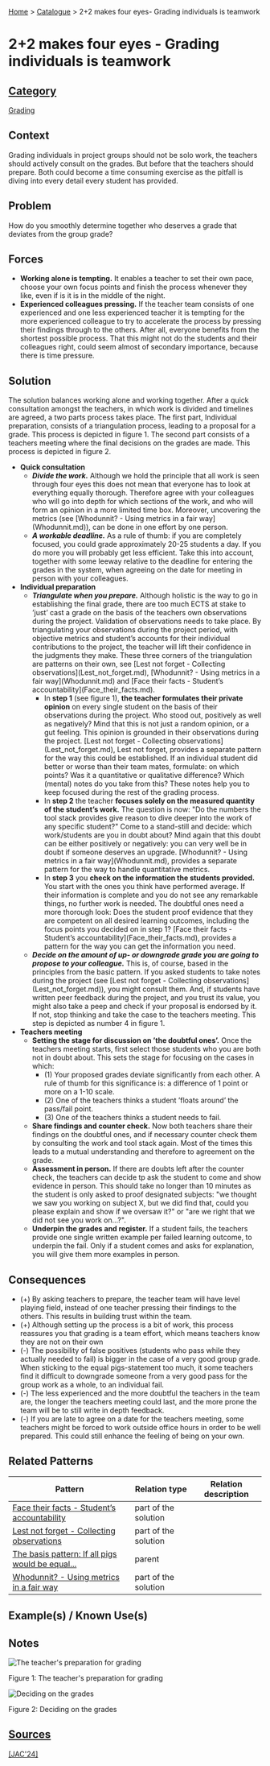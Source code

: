[Home](../README.md) > [Catalogue](../Patterns_catalogue.md) > 2+2 makes four eyes- Grading individuals is teamwork

# 2+2 makes four eyes - Grading individuals is teamwork

## [Category](categories/categories.md)

[Grading](categories/Grading.md)

## Context

Grading individuals in project groups should not be solo work, the teachers should actively consult on the grades. But before that the teachers should prepare. Both could become a time consuming exercise as the pitfall is diving into every detail every student has provided.

## Problem

How do you smoothly determine together who deserves a grade that deviates from the group grade?

## Forces

 - **Working alone is tempting.** It enables a teacher to set their own pace, choose your own focus points and finish the process whenever they like, even if is it is in the middle of the night.
 - **Experienced colleagues pressing.** If the teacher team consists of one experienced and one less experienced teacher it is tempting for the more experienced colleague to try to accelerate the process by pressing their findings through to the others. After all, everyone benefits from the shortest possible process. That this might not do the students and their colleagues right, could seem almost of secondary importance, because there is time pressure.

## Solution

The solution balances working alone and working together. After a quick consultation amongst the teachers, in which work is divided and timelines are agreed, a two parts process takes place. The first part, Individual preparation, consists of a triangulation process, leading to a proposal for a grade. This process is depicted in figure 1. The second part consists of a teachers meeting where the final decisions on the grades are made. This process is depicted in figure 2.
<ul>    
    <li><b>Quick consultation</b>      
    <ul>        
        <li><b><i>Divide the work.</i></b> Although we hold the principle that all work is seen through four eyes this does not mean that everyone has to look at everything equally thorough. Therefore agree with your colleagues who will go into depth for which sections of the work, and who will form an opinion in a more limited time box. Moreover, uncovering the metrics (see [Whodunnit? - Using metrics in a fair way](Whodunnit.md)), can be done in one effort by one person.          
        </li>        
        <li><b><i>A workable deadline.</i></b> As a rule of thumb: if you are completely focused, you could grade approximately 20-25 students a day. If you do more you will probably get less efficient. Take this into account, together with some leeway relative to the deadline for entering the grades in the system, when agreeing on the date for meeting in person with your colleagues.          
        </li>    
    </ul>    
    </li>    
    <li><b>Individual preparation</b>      
    <ul>        
        <li><b><i>Triangulate when you prepare.</i></b> Although holistic is the way to go in establishing the final grade, there are too much ECTS at stake to ’just’ cast a grade on the basis of the teachers own observations during the project. Validation of observations needs to take place. By triangulating your observations during the project period, with objective metrics and student’s accounts for their individual contributions to the project, the teacher will lift their confidence in the judgments they make. These three corners of the triangulation are patterns on their own, see [Lest not forget - Collecting observations](Lest_not_forget.md), [Whodunnit? - Using metrics in a fair way](Whodunnit.md) and [Face their facts - Student’s accountability](Face_their_facts.md).          
        <ul>            
            <li>In <b>step 1</b> (see figure 1), <b>the teacher formulates their private opinion</b> on every single student on the basis of their observations during the project. Who stood out, positively as well as negatively? Mind that this is not just a random opinion, or a gut feeling. This opinion is grounded in their observations during the project. [Lest not forget - Collecting observations](Lest_not_forget.md), Lest not forget, provides a separate pattern for the way this could be established. If an individual student did better or worse than their team mates, formulate: on which points? Was it a quantitative or qualitative difference? Which (mental) notes do you take from this? These notes help you to keep focused during the rest of the grading process.              
            </li>            
            <li>In <b>step 2</b> the teacher <b>focuses solely on the measured quantity of the student’s work.</b> The question is now: "Do the numbers the tool stack provides give reason to dive deeper into the work of any specific student?" Come to a stand-still and decide: which work/students are you in doubt about? Mind again that this doubt can be either positively or negatively: you can very well be in doubt if someone deserves an upgrade. [Whodunnit? - Using metrics in a fair way](Whodunnit.md), provides a separate pattern for the way to handle quantitative metrics.              
            </li>            
            <li>In <b>step 3</b> you <b>check on the information the students provided.</b> You start with the ones you think have performed average. If their information is complete and you do not see any remarkable things, no further work is needed. The doubtful ones need a more thorough look: Does the student proof evidence that they are competent on all desired learning outcomes, including the focus points you decided on in step 1? [Face their facts - Student’s accountability](Face_their_facts.md), provides a pattern for the way you can get the information you need.              
            </li>        
        </ul>        
        </li>        
        <li><b><i>Decide on the amount of up- or downgrade grade you are going to propose to your colleague.</i></b> This is, of course, based in the principles from the basic pattern. If you asked students to take notes during the project (see [Lest not forget - Collecting observations](Lest_not_forget.md)), you might consult them. And, if students have written peer feedback during the project, and you trust its value, you might also take a peep and check if your proposal is endorsed by it. If not, stop thinking and take the case to the teachers meeting. This step is depicted as number 4 in figure 1.          
        </li>    
    </ul>    
    </li>    
    <li><b>Teachers meeting</b>      
    <ul>        
        <li><b>Setting the stage for discussion on ’the doubtful ones’.</b> Once the teachers meeting starts, first select those students who you are both not in doubt about. This sets the stage for focusing on the cases in which:          
        <ul>            
            <li>(1) Your proposed grades deviate significantly from each other. A rule of thumb for this significance is: a difference of 1 point or more on a 1-10 scale.              
            </li>            
            <li>(2) One of the teachers thinks a student ’floats around’ the pass/fail point.              
            </li>            
            <li>(3) One of the teachers thinks a student needs to fail.              
            </li>        
        </ul>        
        </li>        
        <li><b>Share findings and counter check.</b> Now both teachers share their findings on the doubtful ones, and if necessary counter check them by consulting the work and tool stack again. Most of the times this leads to a mutual understanding and therefore to agreement on the grade.          
        </li>        
        <li><b>Assessment in person.</b> If there are doubts left after the counter check, the teachers can decide tp ask the student to come and show evidence in person. This should take no longer than 10 minutes as the student is only asked to proof designated subjects: "we thought we saw you working on subject X, but we did find that, could you please explain and show if we oversaw it?" or "are we right that we did not see you work on...?".          
        </li>        
        <li><b>Underpin the grades and register.</b> If a student fails, the teachers provide one single written example per failed learning outcome, to underpin the fail. Only if a student comes and asks for explanation, you will give them more examples in person.          
        </li>    
    </ul>
    </li>
</ul>

## Consequences

 - (+) By asking teachers to prepare, the teacher team will have level playing field, instead of one teacher pressing their findings to the others. This results in building trust within the team.
 - (+) Although setting up the process is a bit of work, this process reassures you that grading is a team effort, which means teachers know they are not on their own
 - (-) The possibility of false positives (students who pass while they actually needed to fail) is bigger in the case of a very good group grade. When sticking to the equal pigs-statement too much, it some teachers find it difficult to downgrade someone from a very good pass for the group work as a whole, to an individual fail.
 - (-) The less experienced and the more doubtful the teachers in the team are, the longer the teachers meeting could last, and the more prone the team will be to still write in depth feedback.
 - (-) If you are late to agree on a date for the teachers meeting, some teachers might be forced to work outside office hours in order to be well prepared. This could still enhance the feeling of being on your own.

## Related Patterns

|Pattern|Relation type|Relation description|
|--|--|--|
|[Face their facts - Student’s accountability](Face_their_facts.md)|part of the solution||
|[Lest not forget - Collecting observations](Lest_not_forget.md)|part of the solution||
|[The basis pattern: If all pigs would be equal...](If_all_pigs_would_be_equal.md)|parent||
|[Whodunnit? - Using metrics in a fair way](Whodunnit.md)|part of the solution||
 
## Example(s) / Known Use(s)

## Notes

![The teacher's preparation for grading](https://github.com/ReliSA/STePSEnHECs-PaCt/blob/main/catalogue/publications/jac24/fig1.png "The teacher's preparation for grading")

Figure 1: The teacher's preparation for grading 

![Deciding on the grades](https://github.com/ReliSA/STePSEnHECs-PaCt/blob/main/catalogue/publications/jac24/fig2.png "Deciding on the grades")

Figure 2: Deciding on the grades

## [Sources](../References.md)

[[JAC'24]](publications/jac24/jac24.md)
